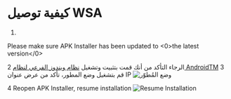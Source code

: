 # كيفية توصيل WSA
1. </a>
Please make sure APK Installer has been updated to <0>the latest version</0></li> 
   
   2 الرجاء التأكد من أنك قمت بتثبيت وتشغيل [نظام ويندوز الفرعي لنظام AndroidTM](https://www.microsoft.com/store/productId/9P3395VX91NR)
3 قم بتشغيل وضع المطور، تأكد من عرض عنوان IP ![وضع المُطوّر](https://raw.githubusercontent.com/Paving-Base/APK-Installer/screenshots/Documents/Tutorials/How%20To%20Connect%20WSA/Images/Snipaste_2022-10-02_19-02-09.png)

4 Reopen APK Installer, resume installation ![Resume Installation
](https://raw.githubusercontent.com/Paving-Base/APK-Installer/screenshots/Documents/Tutorials/How%20To%20Connect%20WSA/Images/Snipaste_2022-10-02_17-34-04.png)</ol>
